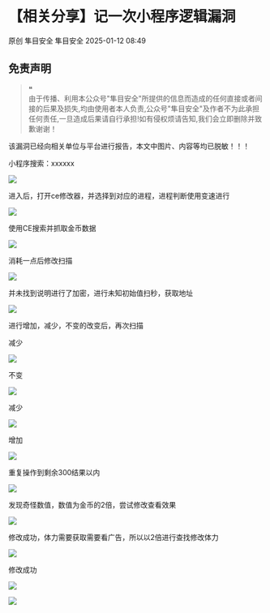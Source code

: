 #  【相关分享】记一次小程序逻辑漏洞   
原创 隼目安全  隼目安全   2025-01-12 08:49  
  
## 免责声明  
> ❝  
> 由于传播、利用本公众号"隼目安全"所提供的信息而造成的任何直接或者间接的后果及损失,均由使用者本人负责,公众号"隼目安全"及作者不为此承担任何责任,一旦造成后果请自行承担!如有侵权烦请告知,我们会立即删除并致歉谢谢！  
  
  
该漏洞已经向相关单位与平台进行报告，本文中图片、内容等均已脱敏！！！  
  
小程序搜索：xxxxxx  
  
![](https://mmbiz.qpic.cn/mmbiz_png/9HKdHo8BvC3pUXHW8wru29jhKQQxpCcfVxuZZzvMCNJeP3LDOzicXiaqYhtOUoic4LPIxUvsRTxHbh4CnrEDNiaDXw/640?wx_fmt=png&from=appmsg "")  
  
进入后，打开ce修改器，并选择到对应的进程，进程判断使用变速进行  
  
![](https://mmbiz.qpic.cn/mmbiz_png/9HKdHo8BvC3pUXHW8wru29jhKQQxpCcfhgdWPmibtERtY5D3ibu6O4YRA6Iuic3TE2kibXyVBdnpdq3ag5MZicXiaV3w/640?wx_fmt=png&from=appmsg "")  
  
使用CE搜索并抓取金币数据  
  
![](https://mmbiz.qpic.cn/mmbiz_png/9HKdHo8BvC3pUXHW8wru29jhKQQxpCcf7CQuTqb3GSPZ766SMfUU07d2dwQ1f6mHzSPUSByYyXgVdLLOkXCulg/640?wx_fmt=png&from=appmsg "")  
  
消耗一点后修改扫描  
  
![](https://mmbiz.qpic.cn/mmbiz_png/9HKdHo8BvC3pUXHW8wru29jhKQQxpCcfeOF8X3uqXaG0IM8tCpEDviatjEsE5SQ0JdKiaic8hEt5WJPgur5Jfzs6w/640?wx_fmt=png&from=appmsg "")  
  
并未找到说明进行了加密，进行未知初始值扫秒，获取地址  
  
![](https://mmbiz.qpic.cn/mmbiz_png/9HKdHo8BvC3pUXHW8wru29jhKQQxpCcfHmtpibdYib5DpbPKvbqSm7peUarTP64txmib5tUx3rCGDfUaLJVX14a8Q/640?wx_fmt=png&from=appmsg "")  
  
进行增加，减少，不变的改变后，再次扫描  
  
减少  
  
![](https://mmbiz.qpic.cn/mmbiz_png/9HKdHo8BvC3pUXHW8wru29jhKQQxpCcfP0PvRv5ShE5tmGrM4yOSfsw3OrHDym39Ft25Xmh6Nmajpq3F9qM1qw/640?wx_fmt=png&from=appmsg "")  
  
不变  
  
![](https://mmbiz.qpic.cn/mmbiz_png/9HKdHo8BvC3pUXHW8wru29jhKQQxpCcfYtwicdEN2ocyJvqSgaJRkYzmgXSUajnwpaUOy7tRgMotytUDKQliamDw/640?wx_fmt=png&from=appmsg "")  
  
减少  
  
![](https://mmbiz.qpic.cn/mmbiz_png/9HKdHo8BvC3pUXHW8wru29jhKQQxpCcfxecYuEsVGOZUibyiaUpjOdqstic90FzMAT3IBVB1drbbobrOg5KMFEA4Q/640?wx_fmt=png&from=appmsg "")  
  
增加  
  
![](https://mmbiz.qpic.cn/mmbiz_png/9HKdHo8BvC3pUXHW8wru29jhKQQxpCcfZkG2YmVoVBwYcUS3icoia5Gu81fAGa69kkxXzLEeJsCFTrJSGdeonLfw/640?wx_fmt=png&from=appmsg "")  
  
重复操作到剩余300结果以内  
  
![](https://mmbiz.qpic.cn/mmbiz_png/9HKdHo8BvC3pUXHW8wru29jhKQQxpCcf0h2xKEgQyKtGjB6MIvLZJuCQyhBapLqbq2pRrOO5KKYZoloq5PS4PA/640?wx_fmt=png&from=appmsg "")  
  
发现奇怪数值，数值为金币的2倍，尝试修改查看效果  
  
![](https://mmbiz.qpic.cn/mmbiz_png/9HKdHo8BvC3pUXHW8wru29jhKQQxpCcftDFzmxkWvvicWMSib8gQCWibjS1Ymx7SKrpF2KsuUPOQA0eialCibYM7a6A/640?wx_fmt=png&from=appmsg "")  
  
修改成功，体力需要获取需要看广告，所以以2倍进行查找修改体力  
  
![](https://mmbiz.qpic.cn/mmbiz_png/9HKdHo8BvC3pUXHW8wru29jhKQQxpCcftaKdQ3cIaK9yB7MzTiaoAzmRnGIA1fdvMsXChIWtL6MySt89235Expg/640?wx_fmt=png&from=appmsg "")  
  
修改成功  
  
  
![](https://mmbiz.qpic.cn/mmbiz_gif/9HKdHo8BvC3pUXHW8wru29jhKQQxpCcfB1nicmmHaw7GOCFP0yIdY9X4ibARumoTFUbs8LaAF2XzAiatMiazQtOgFw/640?wx_fmt=gif "")  
  
  
![](https://mmbiz.qpic.cn/mmbiz_png/9HKdHo8BvC2GB9IibibaUuJapnoopwN6sju246g0QeCtEJYMfuVqytbKt08IDFCERzxoAqpiblstIkXfml4piaPlAw/640?wx_fmt=png "")  
  
  
  
  
